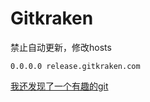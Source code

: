 # Gitkraken

禁止自动更新，修改hosts
```
0.0.0.0 release.gitkraken.com
```

[我还发现了一个有趣的git](https://github.com/5cr1pt/GitCracken)